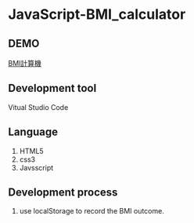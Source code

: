# JavaScript-BMI_calculator

## DEMO
[BMI計算機](https://johnnyli326.github.io/Javascript-Fun_In_Taipei/)

## Development tool
Vitual Studio Code

## Language
1. HTML5
2. css3
3. Javsscript

## Development process
1. use localStorage to record the BMI outcome.
